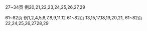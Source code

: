 27~34页
例20,21,22,23,24,25,26,27,29

61~82页
例1,2,4,5,6,7,8,9,11,12
61~82页
13,15,17,18,19,20,21,
61~82页
22,24,25,26,2728,29